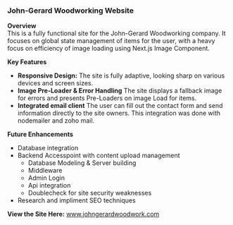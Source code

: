 ### John-Gerard Woodworking Website

**Overview**  
This is a fully functional site for the John-Gerard Woodworking company. It focuses on global state management of items for the user, with a heavy focus on efficiency of image loading using Next.js Image Component.

**Key Features**

- **Responsive Design:** The site is fully adaptive, looking sharp on various devices and screen sizes.
- **Image Pre-Loader & Error Handling** The site displays a fallback image for errors and presents Pre-Loaders on image Load for items.
- **Integrated email client** The user can fill out the contact form and send information directly to the site owners. This integration was done with nodemailer and zoho mail.

**Future Enhancements**

- Database integration
- Backend Accesspoint with content upload management
  - Database Modeling & Server building
  - Middleware
  - Admin Login
  - Api integration
  - Doublecheck for site security weaknesses
- Research and impliment SEO techniques

**View the Site Here:**
www.johngerardwoodwork.com
